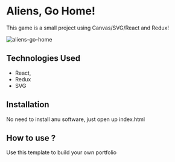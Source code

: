# Aliens, Go Home!

This game is a small project using Canvas/SVG/React and Redux!

![aliens-go-home](https://user-images.githubusercontent.com/72573694/115078115-1ef83780-9ecd-11eb-916d-f9bc5d97b51e.jpg)


## Technologies Used

* React,
* Redux
* SVG

## Installation

No need to install anu software, just open up index.html

## How to use ?

Use this template to build your own portfolio
